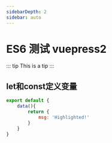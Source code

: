 ```yaml
---
sidebarDepth: 2
sidebar: auto
---
```

# ES6 测试 vuepress2
::: tip
This is a tip
:::
## let和const定义变量

```js
export default {
    data(){
        return {
            msg: 'Highlighted!'
        }
    }
}
```

